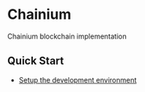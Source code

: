 # Chainium

Chainium blockchain implementation


## Quick Start

- [Setup the development environment](Docs/Environment/SetupDevEnvironment.md)
